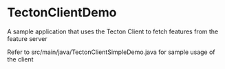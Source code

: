 # TectonClientDemo

A sample application that uses the Tecton Client to fetch features from the feature server

Refer to src/main/java/TectonClientSimpleDemo.java for sample usage of the client
